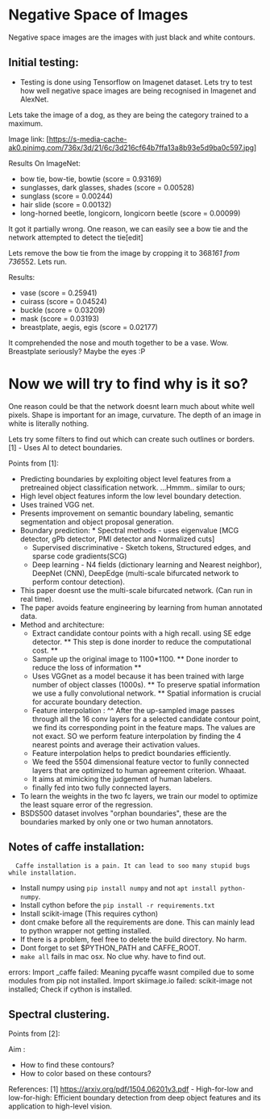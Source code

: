 # Negative Space of Images

Negative space images are the images with just black and white contours. 

## Initial testing:
* Testing is done using Tensorflow on Imagenet dataset. 
Lets try to test how well negative space images are being recognised in Imagenet and AlexNet. 

Lets take the image of a dog, as they are being the category trained to a maximum. 

Image link: [https://s-media-cache-ak0.pinimg.com/736x/3d/21/6c/3d216cf64b7ffa13a8b93e5d9ba0c597.jpg]

Results On ImageNet:
* bow tie, bow-tie, bowtie (score = 0.93169)
* sunglasses, dark glasses, shades (score = 0.00528)
* sunglass (score = 0.00244)
* hair slide (score = 0.00132)
* long-horned beetle, longicorn, longicorn beetle (score = 0.00099)

It got it partially wrong. One reason, we can easily see a bow tie and the network attempted to detect the tie[edit]

Lets remove the bow tie from the image by cropping it to 368*161 from 736*552. Lets run.

Results:
* vase (score = 0.25941)
* cuirass (score = 0.04524)
* buckle (score = 0.03209)
* mask (score = 0.03193)
* breastplate, aegis, egis (score = 0.02177)

It comprehended the nose and mouth together to be a vase. Wow. Breastplate seriously? Maybe the eyes :P

# Now we will try to find why is it so?

One reason could be that the network doesnt learn much about white well pixels. Shape is important for an image, curvature. The depth of an image in white is literally nothing.

Lets try some filters to find out which can create such outlines or borders. 
[1] - Uses AI to detect boundaries. 

Points from [1]:

* Predicting boundaries by exploiting object level features from a pretreained object classification network. ...Hmmm.. similar to ours;
* High level object features inform the low level boundary detection. 
* Uses trained VGG net.
* Presents improvement on semantic boundary labeling, semantic segmentation and object proposal generation. 
* Boundary prediction:
       	* Spectral methods - uses eigenvalue [MCG detector, gPb detector, PMI detector and Normalized cuts]
	* Supervised discriminative - Sketch tokens, Structured edges, and sparse code gradients(SCG)
	* Deep learning - N4 fields (dictionary learning and Nearest neighbor), DeepNet (CNN), DeepEdge (multi-scale bifurcated network to perform contour detection).
* This paper doesnt use the multi-scale bifurcated network. (Can run in real time).
* The paper avoids feature engineering by learning from human annotated data. 
* Method and architecture:
	* Extract candidate contour points with a high recall. using SE edge detector. ** This step is done inorder to reduce the computational cost. ** 
	* Sample up the original image to 1100*1100. ** Done inorder to reduce the loss of information ** 
	* Uses VGGnet as a model because it has been trained with large number of object classes (1000s). ** To preserve spatial information we use a fully convolutional network. ** Spatial information is crucial for accurate boundary detection. 
	* Feature interpolation :
	  	  ^^ After the up-sampled image passes through all the 16 conv layers for a selected candidate contour point, we find its corresponding point in the feature maps. The values are not exact. SO we perform feature interpolation by finding the 4 nearest points and average their activation values. 
	* Feature interpolation helps to predict boundaries efficiently. 
	* We feed the 5504 dimensional feature vector to funlly connected layers that are optimized to human agreement criterion. Whaaat.
	* It aims at mimicking the judgement of human labelers.
	* finally fed into two fully connected layers. 
* To learn the weights in the two fc layers, we train our model to optimize the least square error of the regression. 
* BSDS500 dataset involves "orphan boundaries", these are the boundaries marked by only one or two human annotators. 

## Notes of caffe installation:
      Caffe installation is a pain. It can lead to soo many stupid bugs while installation. 

* Install numpy using `pip install numpy` and not `apt install python-numpy`. 
* Install cython before the `pip install -r requirements.txt` 
* Install scikit-image (This requires cython) 
* dont cmake before all the requirements are done. This can mainly lead to python wrapper not getting installed. 
* If there is a problem, feel free to delete the build directory. No harm. 
* Dont forget to set $PYTHON_PATH and CAFFE_ROOT. 
* `make all` fails in mac osx. No clue why. have to find out.

errors:
Import _caffe failed: Meaning pycaffe wasnt compiled due to some modules from pip not installed.
Import skiimage.io failed: scikit-image not installed; Check if cython is installed.

## Spectral clustering. 


Points from [2]:

    
Aim :

* How to find these contours?
* How to color based on these contours?
    

References:
[1] https://arxiv.org/pdf/1504.06201v3.pdf - High-for-low and low-for-high: Efficient boundary detection from deep object features and its application to high-level vision.

